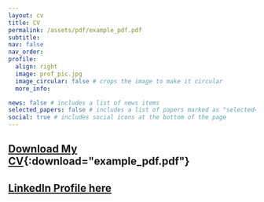 ```yaml
---
layout: cv
title: CV
permalink: /assets/pdf/example_pdf.pdf
subtitle: 
nav: false
nav_order: 
profile:
  align: right
  image: prof_pic.jpg
  image_circular: false # crops the image to make it circular
  more_info: 

news: false # includes a list of news items
selected_papers: false # includes a list of papers marked as "selected={true}"
social: true # includes social icons at the bottom of the page
---
```



## [Download My CV](assets/pdf/example_pdf.pdf){:download="example_pdf.pdf"}
## [LinkedIn Profile here](https://www.linkedin.com/in/yourprofile)




